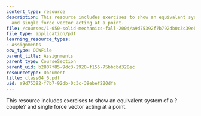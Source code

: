 ```yaml
---
content_type: resource
description: This resource includes exercises to show an equivalent system of a ?couple?
  and single force vector acting at a point.
file: /courses/1-050-solid-mechanics-fall-2004/a9d75392f7b792db0c3c39ebef220dfa_class04_6.pdf
file_type: application/pdf
learning_resource_types:
- Assignments
ocw_type: OCWFile
parent_title: Assignments
parent_type: CourseSection
parent_uid: b2807f85-9dc3-2920-f155-75bbcbd328ec
resourcetype: Document
title: class04_6.pdf
uid: a9d75392-f7b7-92db-0c3c-39ebef220dfa
---
```

This resource includes exercises to show an equivalent system of a ?couple? and single force vector acting at a point.

